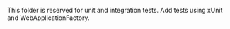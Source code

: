 This folder is reserved for unit and integration tests. Add tests using xUnit and WebApplicationFactory.